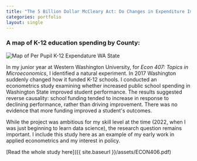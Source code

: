 ```yaml
---
title: "The 5 Billion Dollar McCleary Act: Do Changes in Expenditure Improve Student Outcomes?"
categories: portfolio
layout: single
---
```

### A map of K-12 education spending by County:
<img src="{{ site.baseurl }}/assets/images/Per_Pupil_Expenditure.png" alt="Map of Per Pupil K-12 Expendature WA State" />

In my junior year at Western Washington University, for *Econ 407: Topics in Microeconomics*, I identified a natural experiment. In 2017 Washington suddenly changed how it funded K-12 schools. I conducted an econometrics study examining whether increased public school spending in Washington State improved student performance. The results suggested reverse causality: school funding tended to increase in response to declining performance, rather than driving improvement. There was no evidence that more funding improved a student's outcomes. 

While the project was ambitious for my skill level at the time (2022, when I was just beginning to learn data science), the research question remains important. I include this study here as an example of my early work in applied econometrics and my interest in policy.

[Read the whole study here]({{ site.baseurl }}/assets/ECON406.pdf)



